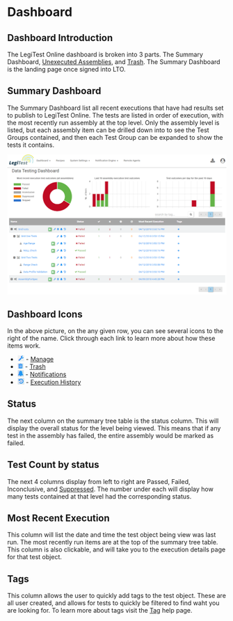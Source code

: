 ﻿# Dashboard

## Dashboard Introduction
The LegiTest Online dashboard is broken into 3 parts. The Summary Dashboard, [Unexecuted Assemblies](unexecutedAssemblies.md), and [Trash](trash.md).
The Summary Dashboard is the landing page once signed into LTO.

## Summary Dashboard
The Summary Dashboard list all recent executions that have had results set to publish to LegiTest Online. The tests are listed
in order of execution, with the most recently run assembly at the top level. Only the assembly level is listed, but each assembly item can
be drilled down into to see the Test Groups contained, and then each Test Group can be expanded to show the tests it contains.

![Summary Dashboard](images/SummaryDashboard.png)

## Dashboard Icons
In the above picture, on the any given row, you can see several icons to the right of the name. Click through each link to learn more about how these items work.
* ![wrench icon - manage](images/wrench.png) - [Manage](manage.md)
* ![trashcan icon - trash](images/trashcan.png) - [Trash](trash.md)
* ![bell icon - notifications](images/bell.png) - [Notifications](notifications.md)
* ![history icon - execution history](images/history.png) - [Execution History](executionHistory.md)

## Status
The next column on the summary tree table is the status column. This will display the overall status for the level being viewed. This means
that if any test in the assembly has failed, the entire assembly would be marked as failed. 

## Test Count by status
The next 4 columns display from left to right are Passed, Failed, Inconclusive, and [Suppressed](suppression.md). The number under
each will display how many tests contained at that level had the corresponding status.

## Most Recent Execution
This column will list the date and time the test object being view was last run. The most recently run items are at the top of the summary tree table. This column is also clickable, and will 
take you to the execution details page for that test object. 

## Tags
This column allows the user to quickly add tags to the test object. These are all user created, and allows for tests to quickly be filtered to find waht you are looking for. 
To learn more about tags visit the [Tag](tags.md) help page.